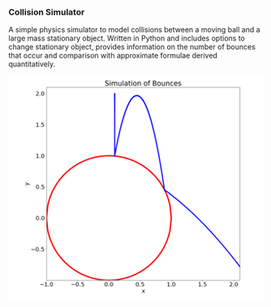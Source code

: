### Collision Simulator

A simple physics simulator to model collisions between a moving ball and a large mass stationary object. Written in Python and includes options to change stationary object, provides information on the number of bounces that occur and comparison with approximate formulae derived quantitatively.

![Collision Sim](preview.png)
